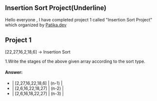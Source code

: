 ## Insertion Sort Project(Underline)

Hello everyone , I have completed project 1 called "Insertion Sort Project" which organized by [Patika.dev](https://www.patika.dev/tr)

## Project 1

[22,27,16,2,18,6] -> Insertion Sort

1.Write the stages of the above given array according to the sort type.

#### Answer:
- | [2,27,16,22,18,6] | (n-1) |
- | [2,6,16,22,18,27] | (n-2) |
- | [2,6,16,18,22,27] | (n-3) |

